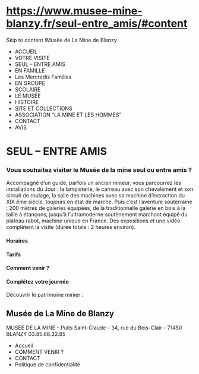# https://www.musee-mine-blanzy.fr/seul-entre_amis/#content

Skip to content
!Musée de La Mine de Blanzy
 * ACCUEIL
 * VOTRE VISITE
 * SEUL – ENTRE AMIS
 * EN FAMILLE
 * Les Mercredis Familles
 * EN GROUPE
 * SCOLAIRE
 * LE MUSÉE
 * HISTOIRE
 * SITE ET COLLECTIONS
 * ASSOCIATION “LA MINE ET LES HOMMES”
 * CONTACT
 * AVIS

# SEUL – ENTRE AMIS
### Vous souhaitez visiter le Musée de la mine seul ou entre amis ?
Accompagné d’un guide, parfois un ancien mineur, vous parcourrez les installations du Jour : la lampisterie, le carreau avec son chevalement et son circuit de roulage, la salle des machines avec sa machine d’extraction du XIX ème siècle, toujours en état de marche. Puis c’est l’aventure souterraine : 200 mètres de galeries équipées, de la traditionnelle galerie en bois à la taille à étançons, jusqu’à l’ultramoderne soutènement marchant équipé du plateau rabot, machine unique en France. Des expositions et une vidéo complètent la visite (durée totale : 2 heures environ).
#### Horaires
#### Tarifs
#### Comment venir ?
#### Complétez votre journée
Découvrir le patrimoine minier :
## Musée de La Mine de Blanzy
MUSEE DE LA MINE - Puits Saint-Claude - 34, rue du Bois-Clair - 71450 BLANZY
03.85.68.22.85
 * Accueil
 * COMMENT VENIR ?
 * CONTACT
 * Politique de confidentialité
